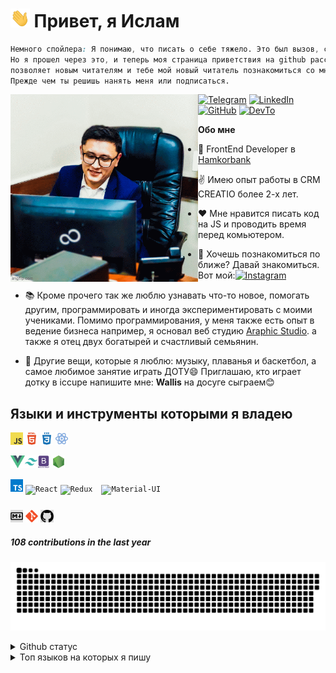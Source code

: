 # <a href="#"><img height="30px" alt="GIF of waving hand" src="assets/handwave.gif"></a> Привет, я Ислам 

```CSS
Немного спойлера: Я понимаю, что писать о себе тяжело. Это был вызов, с которым я тоже столкнулся (сейчас😄).
Но я прошел через это, и теперь моя страница приветствия на github рассказывает убедительную историю,
позволяет новым читателям и тебе мой новый читатель познакомиться со мной.
Прежде чем ты решишь нанять меня или подписаться.
```

<a href="https://dev.to/ibrakhimzhanov" target="_blank"><img align="left" height="300px" alt="GIF about me" src="assets/readme_me.gif"></a>

<a href="https://t.me/ibrakhimzhanovit" target="_blank"><img src="https://img.shields.io/badge/-Telegram-0088cc?style=flat-square&logo=telegram" alt="Telegram"></a>
<a href="https://www.linkedin.com/in/ibrakhimzhanov/" target="_blank"><img src="https://img.shields.io/badge/linkedin-0088cc?style=flat-square&logo=linkedin&logoColor=white" alt="LinkedIn"></a>
<a href="https://github.com/Ibrakhimzhanov" target="_blank"><img src="https://img.shields.io/badge/-GitHub-0088cc?style=flat-square&logo=github" alt="GitHub"></a>
<a href="https://dev.to/ibrakhimzhanov" target="_blank"><img src="https://img.shields.io/badge/-dev.to-0088cc?style=flat-square&logo=dev.to" alt="DevTo"></a>

**Обо мне**

  - 💼 FrontEnd Developer в [Hamkorbank](https://hamkorbank.uz)  
  - ✌️  Имею опыт работы в CRM CREATIO  более 2-х лет.
  - ❤️ Мне нравится писать код на JS и проводить время перед комьютером.
  - 💬 Хочешь познакомиться по ближе? Давай знакомиться. Вот мой:<a href="https://www.instagram.com/uzwebblog/" target="_blank"><img src="https://img.shields.io/badge/-Instagram-181717?style=flat-square&logo=instagram" alt="Instagram"></a>
  
  
- 📚 Кроме прочего так же люблю узнавать что-то новое, помогать другим, программировать и иногда экспериментировать c моими учениками. Помимо программирования, у меня также есть опыт в ведение бизнеса  например, я основал веб студию [Araphic Studio](https://www.instagram.com/araphic_studio/). а также я отец двух богатырей и счастливый семьянин. 

- 📌 Другие вещи, которые я люблю: музыку, плаванья и баскетбол, а самое любимое занятие играть ДОТУ😄 Приглашаю, кто играет дотку в iccupe напишите мне: **Wallis** на досуге сыграем😊

## Языки и инструменты которыми я владею

<code><img height="20" src="https://raw.githubusercontent.com/github/explore/80688e429a7d4ef2fca1e82350fe8e3517d3494d/topics/javascript/javascript.png"></code>
<code><a href="https://developer.mozilla.org/en-US/docs/Web/HTML"><img height="20" style="margin 10px" alt="HTML" src="assets/icons/html.svg" title="HTML"></a></code>
<code><a href="https://developer.mozilla.org/en-US/docs/Web/CSS"><img height="20" style="margin 10px" alt="CSS" src="assets/icons/css.svg" title="CSS"></a></code>
<code><a href="https://developer.mozilla.org/en-US/docs/Web/CSS"><img height="20" style="margin 10px" alt="CSS" src="assets/icons/icons8-react.svg" title="CSS"></a>
</code>

<code><a href="https://developer.mozilla.org/en-US/docs/Web/CSS"><img height="20" style="margin 10px" alt="CSS" src="assets/icons/vue.svg" title="CSS"></a></code><code><a href="https://tailwindcss.com/"><img height="20" alt="Tailwind CSS framework" style="margin 10px" src="assets/icons/tailwindcss.svg" title="Tailwind CSS"></a></code><code><a href="https://getbootstrap.com/"><img height="20" alt="The Bootstrap framework" style="margin 10px" src="assets/icons/bootstrap.svg" title="Bootstrap"></a></code>
<code><img height="20" src="https://raw.githubusercontent.com/github/explore/80688e429a7d4ef2fca1e82350fe8e3517d3494d/topics/nodejs/nodejs.png"></code>


<code><img height="20" style="margin 10px" src="https://raw.githubusercontent.com/github/explore/80688e429a7d4ef2fca1e82350fe8e3517d3494d/topics/typescript/typescript.png"></code>
<code><img style="margin 10px" src="https://api.iconify.design/vscode-icons:file-type-reactjs.svg" alt="React" height="20"></code>
<code><img style="margin 10px" src="https://api.iconify.design/logos:redux.svg" alt="Redux" height="20" /></code>
<code><img style="margin: 10px" src="https://user-images.githubusercontent.com/53177375/100646696-a427e900-333e-11eb-87f5-503de8ab1ab6.png" alt="Material-UI" height="20" /></code>

<code><a href="https://daringfireball.net/projects/markdown/"><img height="20" style="margin 10px" alt="Markdown" src="assets/icons/markdown.svg" title="Markdown"></a></code>
<code><a href="https://git-scm.com/"><img height="20" alt="Git" style="margin 10px" src="assets/icons/git.svg" title="Git"></a></code>
<code><a href="https://github.com/"><img height="20" alt="GitHub" style="margin 10px" src="assets/icons/GitHub-Mark.svg" title="GitHub"></a></code>




##### 108 contributions in the last year
[![Header image for profile](assets/snake.svg)](https://github.com/Ibrakhimzhanov)

<details>
<summary>Github статус</summary>
<div markdown="1">
  
![Ibrakhimzhanov's GitHub](https://github-readme-stats.vercel.app/api?username=ibrakhimzhanov&count_private=true&show_icons=true&theme=tokyonight&hide=issues,contribs)
  
</div>
</details>

<details>
<summary>Топ языков на которых я пишу</summary>
<div markdown="2">
  
![Top langs](https://github-readme-stats.vercel.app/api/top-langs/?username=ibrakhimzhanov&layout=compact)
  
</div>
</details>





